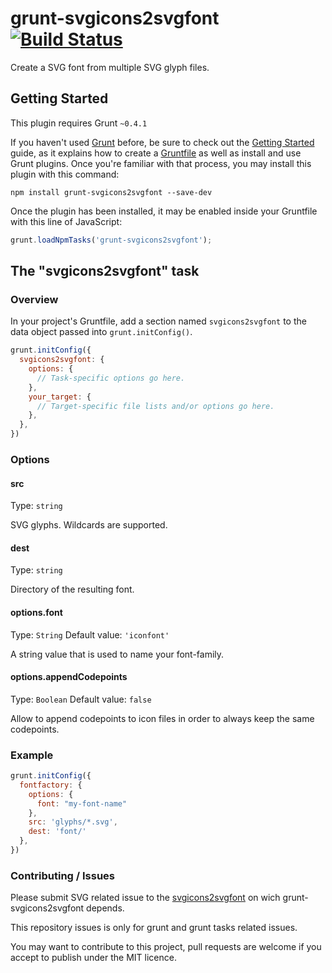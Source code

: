 # grunt-svgicons2svgfont [![Build Status](https://secure.travis-ci.org/nfroidure/grunt-svgicons2svgfont.png)](http://travis-ci.org/nfroidure/grunt-svgicons2svgfont)

Create a SVG font from multiple SVG glyph files.

## Getting Started
This plugin requires Grunt `~0.4.1`

If you haven't used [Grunt](http://gruntjs.com/) before, be sure to check out
 the [Getting Started](http://gruntjs.com/getting-started) guide, as it
 explains how to create a [Gruntfile](http://gruntjs.com/sample-gruntfile) as
 well as install and use Grunt plugins. Once you're familiar with that process,
 you may install this plugin with this command:

```shell
npm install grunt-svgicons2svgfont --save-dev
```

Once the plugin has been installed, it may be enabled inside your Gruntfile
 with this line of JavaScript:

```js
grunt.loadNpmTasks('grunt-svgicons2svgfont');
```

## The "svgicons2svgfont" task

### Overview
In your project's Gruntfile, add a section named `svgicons2svgfont` to the data
 object passed into `grunt.initConfig()`.

```js
grunt.initConfig({
  svgicons2svgfont: {
    options: {
      // Task-specific options go here.
    },
    your_target: {
      // Target-specific file lists and/or options go here.
    },
  },
})
```

### Options

#### src
Type: `string`

SVG glyphs. Wildcards are supported.

#### dest
Type: `string`

Directory of the resulting font.

#### options.font
Type: `String`
Default value: `'iconfont'`

A string value that is used to name your font-family.

#### options.appendCodepoints
Type: `Boolean`
Default value: `false`

Allow to append codepoints to icon files in order to always keep the same codepoints.

### Example

```js
grunt.initConfig({
  fontfactory: {
    options: {
      font: "my-font-name"
    },
    src: 'glyphs/*.svg',
    dest: 'font/'
  },
})
```

### Contributing / Issues

Please submit SVG related issue to the
 [svgicons2svgfont](https://github.com/nfroidure/svgicons2svgfont)
 on wich grunt-svgicons2svgfont depends.

This repository issues is only for grunt and grunt tasks related issues.

You may want to contribute to this project, pull requests are welcome if you
 accept to publish under the MIT licence.
